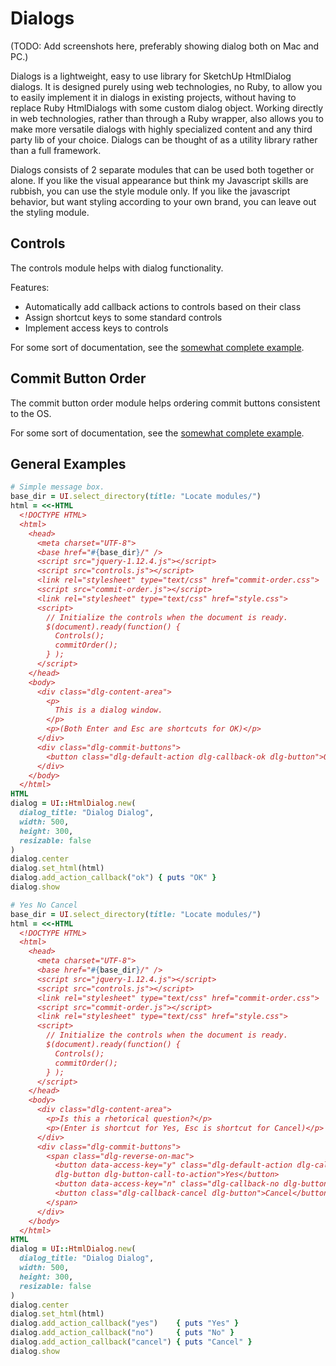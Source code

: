 # Dialogs

(TODO: Add screenshots here, preferably showing dialog both on Mac and PC.)

Dialogs is a lightweight, easy to use library for SketchUp HtmlDialog
dialogs. It is designed purely using web technologies, no Ruby, to allow you to
easily implement it in dialogs in existing projects, without having to replace
Ruby HtmlDialogs with some custom dialog object. Working directly in web
technologies, rather than through a Ruby wrapper, also allows you to make more
versatile dialogs with highly specialized content and any third party lib of
your choice. Dialogs can be thought of as a utility library rather than a full
framework.

Dialogs consists of 2 separate modules that can be used both together or alone.
If you like the visual appearance but think my Javascript skills are rubbish,
you can use the style module only. If you like the javascript behavior, but want
styling according to your own brand, you can leave out the styling module.

## Controls

The controls module helps with dialog functionality.

Features:
- Automatically add callback actions to controls based on their class
- Assign shortcut keys to some standard controls
- Implement access keys to controls

For some sort of documentation, see the [somewhat complete example](examples/controls.html).

## Commit Button Order

The commit button order module helps ordering commit buttons consistent to the OS.

For some sort of documentation, see the [somewhat complete example](examples/commit-order.html).

## General Examples

````ruby
# Simple message box.
base_dir = UI.select_directory(title: "Locate modules/")
html = <<-HTML
  <!DOCTYPE HTML>
  <html>
    <head>
      <meta charset="UTF-8">
      <base href="#{base_dir}/" />
      <script src="jquery-1.12.4.js"></script>
      <script src="controls.js"></script>
      <link rel="stylesheet" type="text/css" href="commit-order.css">
      <script src="commit-order.js"></script>
      <link rel="stylesheet" type="text/css" href="style.css">
      <script>
        // Initialize the controls when the document is ready.
        $(document).ready(function() {
          Controls();
          commitOrder();
        } );
      </script>
    </head>
    <body>
      <div class="dlg-content-area">
        <p>
          This is a dialog window.
        </p>
        <p>(Both Enter and Esc are shortcuts for OK)</p>
      </div>
      <div class="dlg-commit-buttons">
        <button class="dlg-default-action dlg-callback-ok dlg-button">OK</button>
      </div>
    </body>
  </html>
HTML
dialog = UI::HtmlDialog.new(
  dialog_title: "Dialog Dialog",
  width: 500,
  height: 300,
  resizable: false
)
dialog.center
dialog.set_html(html)
dialog.add_action_callback("ok") { puts "OK" }
dialog.show
````

````ruby
# Yes No Cancel
base_dir = UI.select_directory(title: "Locate modules/")
html = <<-HTML
  <!DOCTYPE HTML>
  <html>
    <head>
      <meta charset="UTF-8">
      <base href="#{base_dir}/" />
      <script src="jquery-1.12.4.js"></script>
      <script src="controls.js"></script>
      <link rel="stylesheet" type="text/css" href="commit-order.css">
      <script src="commit-order.js"></script>
      <link rel="stylesheet" type="text/css" href="style.css">
      <script>
        // Initialize the controls when the document is ready.
        $(document).ready(function() {
          Controls();
          commitOrder();
        } );
      </script>
    </head>
    <body>
      <div class="dlg-content-area">
        <p>Is this a rhetorical question?</p>
        <p>(Enter is shortcut for Yes, Esc is shortcut for Cancel)</p>
      </div>
      <div class="dlg-commit-buttons">
        <span class="dlg-reverse-on-mac">
          <button data-access-key="y" class="dlg-default-action dlg-callback-yes
          dlg-button dlg-button-call-to-action">Yes</button>
          <button data-access-key="n" class="dlg-callback-no dlg-button">No</button>
          <button class="dlg-callback-cancel dlg-button">Cancel</button>
        </span>
      </div>
    </body>
  </html>
HTML
dialog = UI::HtmlDialog.new(
  dialog_title: "Dialog Dialog",
  width: 500,
  height: 300,
  resizable: false
)
dialog.center
dialog.set_html(html)
dialog.add_action_callback("yes")    { puts "Yes" }
dialog.add_action_callback("no")     { puts "No" }
dialog.add_action_callback("cancel") { puts "Cancel" }
dialog.show
````
